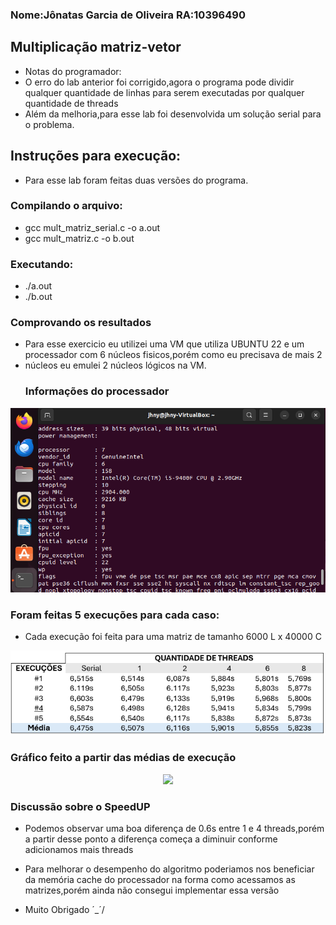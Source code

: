 ###  Nome:Jônatas Garcia de Oliveira RA:10396490

## Multiplicação matriz-vetor
- Notas do programador:
- O erro do lab anterior foi corrigido,agora o programa pode dividir qualquer quantidade de linhas para serem executadas por qualquer quantidade de threads
- Além da melhoria,para esse lab foi desenvolvida um solução serial para o problema.
  
## Instruções para execução:
- Para esse lab foram feitas duas versões do programa.

###  Compilando o  arquivo:
- gcc mult_matriz_serial.c -o a.out
- gcc mult_matriz.c -o b.out

###  Executando:
- ./a.out
- ./b.out

### Comprovando os resultados
- Para esse exercicio eu utilizei uma VM que utiliza UBUNTU 22 e um processador com 6 núcleos fisicos,porém como eu precisava de mais 2
- núcleos eu emulei 2 núcleos lógicos na VM.
  ### Informações do processador
 <p align = "center">
     <img src = https://github.com/Jonatas-G-Oliveira/ComputacaoParelela/blob/main/lab03Threads/imagens/info_cpu.png>
  </p>
 
### Foram feitas 5 execuções para cada caso:
- Cada execução foi feita para uma matriz de tamanho 6000 L x 40000 C
 <p align = "center">
     <img src = https://github.com/Jonatas-G-Oliveira/ComputacaoParelela/blob/main/lab03Threads/imagens/Tabela_Execu%C3%A7%C3%B5es.png>
  </p>

### Gráfico feito a partir das médias de execução
 <p align = "center">
     <img src = https://github.com/Jonatas-G-Oliveira/ComputacaoParelela/blob/main/lab03Threads/imagens/Gr%C3%A1fico.png>
  </p>

### Discussão sobre o SpeedUP
  - Podemos observar uma boa diferença de 0.6s entre 1 e 4 threads,porém a partir desse ponto a diferença começa a diminuir conforme adicionamos mais threads
  - Para melhorar o desempenho do algoritmo poderiamos nos beneficiar da memória cache do processador na forma como acessamos as matrizes,porém ainda não consegui implementar essa versão

- Muito Obrigado ´_´/
